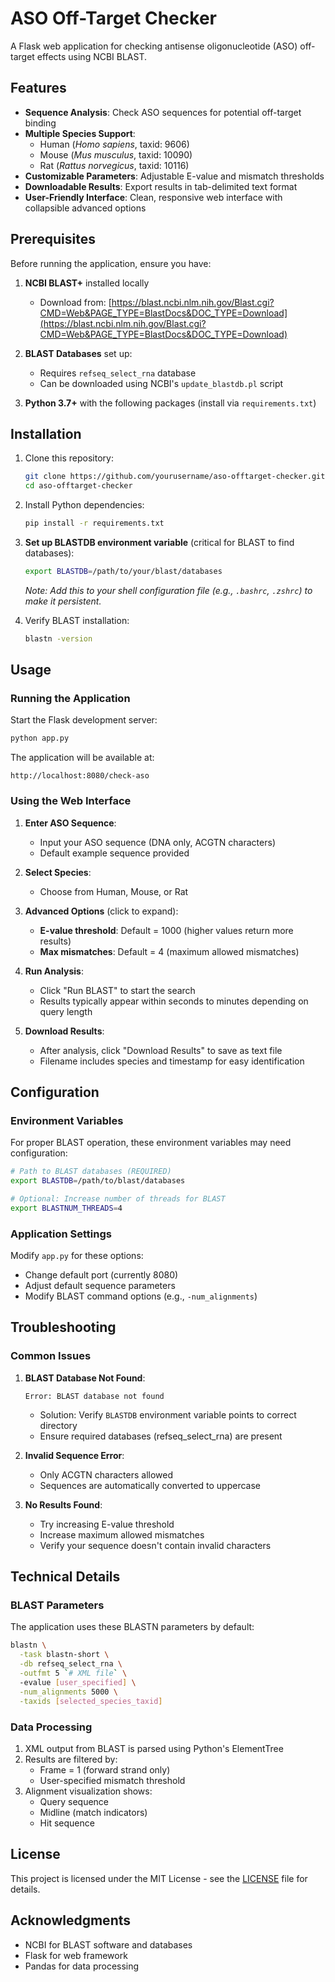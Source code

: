 # ASO Off-Target Checker

A Flask web application for checking antisense oligonucleotide (ASO) off-target effects using NCBI BLAST.

## Features

- **Sequence Analysis**: Check ASO sequences for potential off-target binding
- **Multiple Species Support**: 
  - Human (*Homo sapiens*, taxid: 9606)
  - Mouse (*Mus musculus*, taxid: 10090)
  - Rat (*Rattus norvegicus*, taxid: 10116)
- **Customizable Parameters**: Adjustable E-value and mismatch thresholds
- **Downloadable Results**: Export results in tab-delimited text format
- **User-Friendly Interface**: Clean, responsive web interface with collapsible advanced options

## Prerequisites

Before running the application, ensure you have:

1. **NCBI BLAST+** installed locally
   - Download from: [https://blast.ncbi.nlm.nih.gov/Blast.cgi?CMD=Web&PAGE_TYPE=BlastDocs&DOC_TYPE=Download](https://blast.ncbi.nlm.nih.gov/Blast.cgi?CMD=Web&PAGE_TYPE=BlastDocs&DOC_TYPE=Download)
   
2. **BLAST Databases** set up:
   - Requires `refseq_select_rna` database
   - Can be downloaded using NCBI's `update_blastdb.pl` script

3. **Python 3.7+** with the following packages (install via `requirements.txt`)

## Installation

1. Clone this repository:
   ```bash
   git clone https://github.com/yourusername/aso-offtarget-checker.git
   cd aso-offtarget-checker
   ```

2. Install Python dependencies:
   ```bash
   pip install -r requirements.txt
   ```

3. **Set up BLASTDB environment variable** (critical for BLAST to find databases):
   ```bash
   export BLASTDB=/path/to/your/blast/databases
   ```
   *Note: Add this to your shell configuration file (e.g., `.bashrc`, `.zshrc`) to make it persistent.*

4. Verify BLAST installation:
   ```bash
   blastn -version
   ```

## Usage

### Running the Application

Start the Flask development server:
```bash
python app.py
```

The application will be available at:
```
http://localhost:8080/check-aso
```

### Using the Web Interface

1. **Enter ASO Sequence**:
   - Input your ASO sequence (DNA only, ACGTN characters)
   - Default example sequence provided

2. **Select Species**:
   - Choose from Human, Mouse, or Rat

3. **Advanced Options** (click to expand):
   - **E-value threshold**: Default = 1000 (higher values return more results)
   - **Max mismatches**: Default = 4 (maximum allowed mismatches)

4. **Run Analysis**:
   - Click "Run BLAST" to start the search
   - Results typically appear within seconds to minutes depending on query length

5. **Download Results**:
   - After analysis, click "Download Results" to save as text file
   - Filename includes species and timestamp for easy identification

## Configuration

### Environment Variables

For proper BLAST operation, these environment variables may need configuration:

```bash
# Path to BLAST databases (REQUIRED)
export BLASTDB=/path/to/blast/databases

# Optional: Increase number of threads for BLAST
export BLASTNUM_THREADS=4
```

### Application Settings

Modify `app.py` for these options:

- Change default port (currently 8080)
- Adjust default sequence parameters
- Modify BLAST command options (e.g., `-num_alignments`)

## Troubleshooting

### Common Issues

1. **BLAST Database Not Found**:
   ```
   Error: BLAST database not found
   ```
   - Solution: Verify `BLASTDB` environment variable points to correct directory
   - Ensure required databases (refseq_select_rna) are present

2. **Invalid Sequence Error**:
   - Only ACGTN characters allowed
   - Sequences are automatically converted to uppercase

3. **No Results Found**:
   - Try increasing E-value threshold
   - Increase maximum allowed mismatches
   - Verify your sequence doesn't contain invalid characters

## Technical Details

### BLAST Parameters

The application uses these BLASTN parameters by default:
```bash
blastn \
  -task blastn-short \
  -db refseq_select_rna \
  -outfmt 5 `# XML file` \ 
  -evalue [user_specified] \
  -num_alignments 5000 \
  -taxids [selected_species_taxid]
```

### Data Processing

1. XML output from BLAST is parsed using Python's ElementTree
2. Results are filtered by:
   - Frame = 1 (forward strand only)
   - User-specified mismatch threshold
3. Alignment visualization shows:
   - Query sequence
   - Midline (match indicators)
   - Hit sequence

## License

This project is licensed under the MIT License - see the [LICENSE](LICENSE) file for details.

## Acknowledgments

- NCBI for BLAST software and databases
- Flask for web framework
- Pandas for data processing
